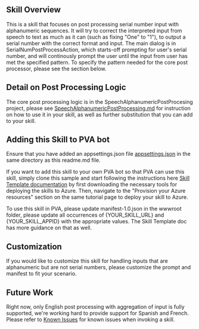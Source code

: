 ## Skill Overview
This is a skill that focuses on post processing serial number input with alphanumeric sequences. It will try to correct the interpreted input from speech to text as much as it can (such as fixing "One" to "1"), to output a serial number with the correct format and input. 
The main dialog is in SerialNumPostProcessAction, which starts-off prompting for user's serial number, and will continously prompt the user until the input from user has met the specified pattern. 
To specify the pattern needed for the core post processor, please see the section below.

## Detail on Post Processing Logic
The core post processing logic is in the SpeechAlphanumericPostProcesing project, please see [SpeechAlphanumericPostProcessing.md](https://github.com/microsoft/botframework-telephony/blob/main/experimental/SerialNumPostProcessingSkillSample/SpeechAlphanumericPostProcessing/SpeechAlphanumericPostProcessing.md) for instruction on how to use it in your skill, as well as further substitution that you can add to your skill.

## Adding this Skill to PVA bot
Ensure that you have added an appsettings.json file [appsettings.json](https://github.com/microsoft/botframework-solutions/blob/master/samples/csharp/skill/SkillSample/appsettings.json) in the same directory as this readme.md file. 

If you want to add this skill to your own PVA bot so that PVA can use this skill, simply clone this sample and start following the instructions here [Skill Template documentation](https://microsoft.github.io/botframework-solutions/skills/tutorials/create-skill/csharp/2-download-and-install/) by first downloading the necessary tools for deploying the skills to Azure. 
Then, navigate to the "Provision your Azure resources" section on the same tutorial page to deploy your skill to Azure.

To use this skill in PVA, please update manifest-1.0.json in the wwwroot folder, please update all occurrences of {YOUR_SKILL_URL} and {YOUR_SKILL_APPID} with the appropriate values. The Skill Template doc has more guidance on that as well.

## Customization
If you would like to customize this skill for handling inputs that are alphanumeric but are not serial numbers, please customize the prompt and manifest to fit your scenario.

## Future Work
Right now, only English post processing with aggregation of input is fully supported, we're working hard to provide support for Spanish and French.
Please refer to [Known Issues](https://microsoft.github.io/botframework-solutions/help/known-issues/#http-500-error-when-invoking-a-skill) for known issues when invoking a skill.
